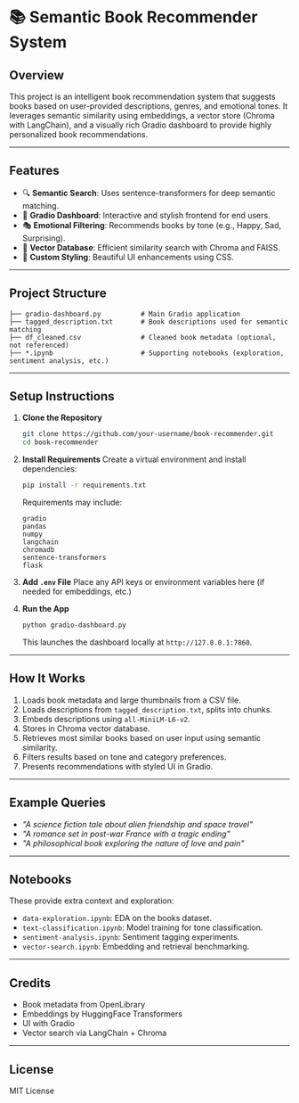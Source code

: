 
# 📚 Semantic Book Recommender System

## Overview

This project is an intelligent book recommendation system that suggests books based on user-provided descriptions, genres, and emotional tones. It leverages semantic similarity using embeddings, a vector store (Chroma with LangChain), and a visually rich Gradio dashboard to provide highly personalized book recommendations.

---

## Features

- 🔍 **Semantic Search**: Uses sentence-transformers for deep semantic matching.
- 🎨 **Gradio Dashboard**: Interactive and stylish frontend for end users.
- 🎭 **Emotional Filtering**: Recommends books by tone (e.g., Happy, Sad, Surprising).
- 🧠 **Vector Database**: Efficient similarity search with Chroma and FAISS.
- 📜 **Custom Styling**: Beautiful UI enhancements using CSS.

---

## Project Structure

```
├── gradio-dashboard.py          # Main Gradio application
├── tagged_description.txt       # Book descriptions used for semantic matching
├── df_cleaned.csv               # Cleaned book metadata (optional, not referenced)
├── *.ipynb                      # Supporting notebooks (exploration, sentiment analysis, etc.)
```

---

## Setup Instructions

1. **Clone the Repository**
   ```bash
   git clone https://github.com/your-username/book-recommender.git
   cd book-recommender
   ```

2. **Install Requirements**
   Create a virtual environment and install dependencies:
   ```bash
   pip install -r requirements.txt
   ```

   Requirements may include:
   ```
   gradio
   pandas
   numpy
   langchain
   chromadb
   sentence-transformers
   flask
   ```

3. **Add `.env` File**
   Place any API keys or environment variables here (if needed for embeddings, etc.)

4. **Run the App**
   ```bash
   python gradio-dashboard.py
   ```
   This launches the dashboard locally at `http://127.0.0.1:7860`.

---

## How It Works

1. Loads book metadata and large thumbnails from a CSV file.
2. Loads descriptions from `tagged_description.txt`, splits into chunks.
3. Embeds descriptions using `all-MiniLM-L6-v2`.
4. Stores in Chroma vector database.
5. Retrieves most similar books based on user input using semantic similarity.
6. Filters results based on tone and category preferences.
7. Presents recommendations with styled UI in Gradio.

---

## Example Queries

- *"A science fiction tale about alien friendship and space travel"*
- *"A romance set in post-war France with a tragic ending"*
- *"A philosophical book exploring the nature of love and pain"*

---

## Notebooks

These provide extra context and exploration:
- `data-exploration.ipynb`: EDA on the books dataset.
- `text-classification.ipynb`: Model training for tone classification.
- `sentiment-analysis.ipynb`: Sentiment tagging experiments.
- `vector-search.ipynb`: Embedding and retrieval benchmarking.

---

## Credits

- Book metadata from OpenLibrary
- Embeddings by HuggingFace Transformers
- UI with Gradio
- Vector search via LangChain + Chroma

---

## License

MIT License
